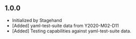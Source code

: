 ## 1.0.0

- Initialized by Stagehand
- [Added] yaml-test-suite data from Y2020-M02-D11
- [Added] Testing capabilities against yaml-test-suite data.
